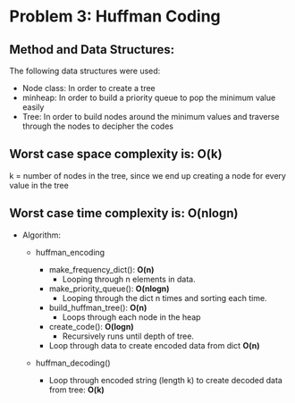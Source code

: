 # Problem 3: Huffman Coding 

## Method and Data Structures:
The following data structures were used:

* Node class: In order to create a tree
* minheap: In order to build a priority queue to pop the minimum value easily
* Tree: In order to build nodes around the minimum values and traverse through the nodes to decipher the codes

## Worst case space complexity is: <b> O(k) </b> 
k = number of nodes in the tree, since we end up creating a node for every value in the tree

## Worst case time complexity is: <b> O(nlogn) </b> 

* Algorithm:
    * huffman_encoding
        * make_frequency_dict(): <b> O(n) </b>
            * Looping through n elements in data.
        * make_priority_queue(): <b> O(nlogn) </b>
            * Looping through the dict n times and sorting each time.
        * build_huffman_tree(): <b> O(n) </b>
            * Loops through each node in the heap
        * create_code(): <b> O(logn) </b>
            * Recursively runs until depth of tree.
        * Loop through data to create encoded data from dict <b> O(n) </b>
        
    * huffman_decoding()
        * Loop through encoded string (length k) to create decoded data from tree: <b> O(k) </b>
